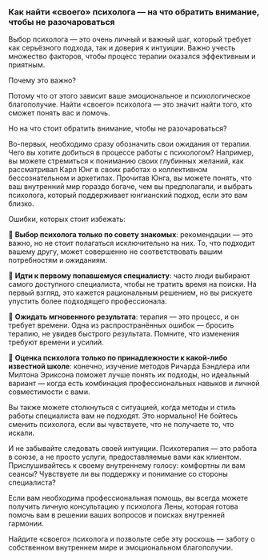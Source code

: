 ### Как найти «своего» психолога — на что обратить внимание, чтобы не разочароваться

Выбор психолога — это очень личный и важный шаг, который требует как серьёзного подхода, так и доверия к интуиции. Важно учесть множество факторов, чтобы процесс терапии оказался эффективным и приятным. 

Почему это важно?

Потому что от этого зависит ваше эмоциональное и психологическое благополучие. Найти «своего» психолога — это значит найти того, кто сможет понять вас и помочь.

Но на что стоит обратить внимание, чтобы не разочароваться?

Во-первых, необходимо сразу обозначить свои ожидания от терапии. Чего вы хотите добиться в процессе работы с психологом? Например, вы можете стремиться к пониманию своих глубинных желаний, как рассматривал Карл Юнг в своих работах о коллективном бессознательном и архетипах. Прочитав Юнга, вы можете понять, что ваш внутренний мир гораздо богаче, чем вы предполагали, и выбрать психолога, который поддерживает юнгианский подход, если это вам близко.

Ошибки, которых стоит избежать:

🔹 **Выбор психолога только по совету знакомых**: рекомендации — это важно, но не стоит полагаться исключительно на них. То, что подходит вашему другу, может совершенно не соответствовать вашим потребностям и ожиданиям.

🔹 **Идти к первому попавшемуся специалисту**: часто люди выбирают самого доступного специалиста, чтобы не тратить время на поиски. На первый взгляд, это кажется рациональным решением, но вы рискуете упустить более подходящего профессионала.

🔹 **Ожидать мгновенного результата**: терапия — это процесс, и он требует времени. Одна из распространённых ошибок — бросить терапию, не увидев быстрого результата. Помните, что изменения требуют времени и усилий.

🔹 **Оценка психолога только по принадлежности к какой-либо известной школе**: конечно, изучение методов Ричарда Бэндлера или Милтона Эриксона поможет лучше понять их подходы, но идеальный вариант — когда есть комбинация профессиональных навыков и личной совместимости с вами.

Вы также можете столкнуться с ситуацией, когда методы и стиль работы специалиста вам не подходят. Это нормально! Не бойтесь сменить психолога, если вы чувствуете, что не получаете то, что искали.

И не забывайте следовать своей интуиции. Психотерапия — это работа в союзе, а не просто услуги, предоставляемые вами как клиентом. Прислушивайтесь к своему внутреннему голосу: комфортны ли вам сеансы? Чувствуете ли вы поддержку и понимание со стороны специалиста?

Если вам необходима профессиональная помощь, вы всегда можете получить личную консультацию у психолога Лены, которая готова помочь вам в решении ваших вопросов и поисках внутренней гармонии.

Найдите «своего» психолога и позвольте себе эту роскошь — заботу о собственном внутреннем мире и эмоциональном благополучии.